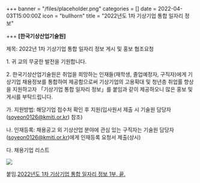 +++
banner = "/files/placeholder.png"
categories = []
date = 2022-04-03T15:00:00Z
icon = "bullhorn"
title = "2022년도 1차 기상기업 통합 일자리 정보"

+++
**\[한국기상산업기술원\]**

제목: 2022년 1차 기상기업 통합 일자리 정보 게시 및 홍보 협조요청

1\. 귀 교의 무궁한 발전을 기원합니다.

2\. 한국기상산업기술원은 취업을 희망하는 인재들(재학생, 졸업예정자, 구직자)에게 기상기업 채용정보를 통합하여 제공함으로써 기상기업의 고용확대 및 청년층 취업률 향상을 지원하고자 「기상기업 통합 일자리 정보」를 붙임과 같이 제공하오니 많은 홍보 및 게시를 부탁드립니다.

가. 지원방법: 해당기업 접수처 확인 후 지원(입사원서 제출 시 기술원 담당자(soyeon0126@kmiti.or.kr) 참조)

나. 인재등록: 채용공고 외 기상산업 분야에 관심 있는 구직자는 기술원 담당자(soyeon0126@kmiti.or.kr)에게 인재등록 요청서 제출(상시)

다. 채용기업 리스트

![](/files/2022-1.png)

붙임.[2022년도 1차 기상기업 통합 일자리 정보 1부. 끝.](/files/2022-1.hwp)
